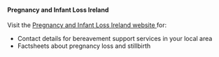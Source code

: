 ####  Pregnancy and Infant Loss Ireland

Visit the [ Pregnancy and Infant Loss Ireland website
](https://pregnancyandinfantloss.ie/) for:

  * Contact details for bereavement support services in your local area 
  * Factsheets about pregnancy loss and stillbirth 
